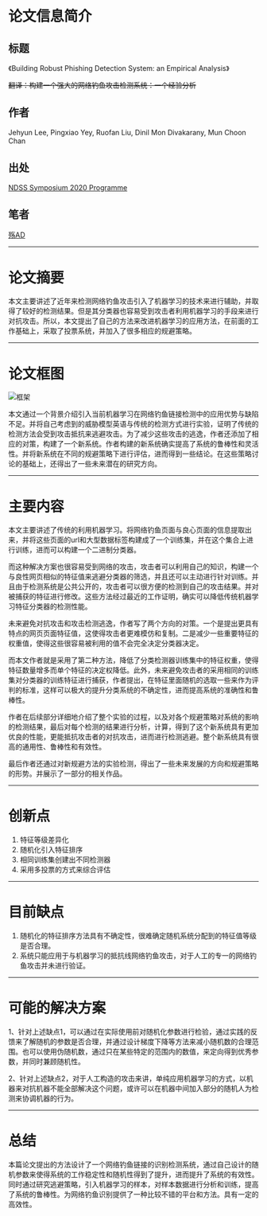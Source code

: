 



# 论文信息简介

## 标题

《Building Robust Phishing Detection System: an Empirical Analysis》

~~翻译：构建一个强大的网络钓鱼攻击检测系统：一个经验分析~~

## 作者

Jehyun Lee, Pingxiao Yey, Ruofan Liu, Dinil Mon Divakarany, Mun Choon Chan

## 出处

[NDSS Symposium 2020 Programme](https://www.ndss-symposium.org/wp-content/uploads/2020/02/23007.pdf)

## 笔者

[殇AD](https://github.com/LCX666)

------



# 论文摘要

本文主要讲述了近年来检测网络钓鱼攻击引入了机器学习的技术来进行辅助，并取得了较好的检测结果。但是其分类器也容易受到攻击者利用机器学习的手段来进行对抗攻击。所以，本文提出了自己的方法来改进机器学习的应用方法，在前面的工作基础上，采取了投票系统，并加入了很多相应的规避策略。

------



# 论文框图

![框架](./框架.png)

本文通过一个背景介绍引入当前机器学习在网络钓鱼链接检测中的应用优势与缺陷不足。并将自己考虑到的威胁模型英语与传统的检测方式进行实验，证明了传统的检测方法会受到攻击抵抗来逃避攻击。为了减少这些攻击的逃逸，作者还添加了相应的对策，构建了一个新系统。作者构建的新系统确实提高了系统的鲁棒性和灵活性。并将新系统在不同的规避策略下进行评估，进而得到一些结论。在这些策略讨论的基础上，还得出了一些未来潜在的研究方向。

------



# 主要内容

本文主要讲述了传统的利用机器学习。将网络钓鱼页面与良心页面的信息提取出来，并将这些页面的url和大型数据标签构建成了一个训练集，并在这个集合上进行训练，进而可以构建一个二进制分类器。

而这种解决方案也很容易受到网络的攻击，攻击者可以利用自己的知识，构建一个与良性网页相似的特征值来逃避分类器的筛选，并且还可以主动进行针对训练。并且由于检测系统是公共公开的，攻击者可以很方便的检测到自己的攻击结果。并对被捕获的特征进行修改。这些方法经过最近的工作证明，确实可以降低传统机器学习特征分类器的检测性能。

未来避免对抗攻击和攻击检测逃逸，作者写了两个方向的对策。一个是提出更具有特点的网页页面特征值，这使得攻击者更难模仿和复制。二是减少一些重要特征的权重值，使得这些很容易被利用的值不会完全决定分类器决定。

而本文作者就是采用了第二种方法，降低了分类检测器训练集中的特征权重，使得特征数量增多而单个特征的决定权降低。此外，未来避免攻击者的采用相同的训练集对分类器的训练特征进行捕获，作者提出，在特征里面随机的选取一些来作为评判的标准，这样可以极大的提升分类系统的不确定性，进而提高系统的准确性和鲁棒性。

作者在后续部分详细地介绍了整个实验的过程，以及对各个规避策略对系统的影响的检测结果，最后对每个检测的结果进行分析，计算，得到了这个新系统具有更加优良的性能，更能抵抗攻击者的对抗攻击，进而进行检测逃避。整个新系统具有很高的通用性、鲁棒性和有效性。

最后作者还通过对新规避方法的实验检测，得出了一些未来发展的方向和规避策略的形势。并展示了一部分的相关作品。

------



# 创新点

1. 特征等级差异化
2. 随机化引入特征排序
3. 相同训练集创建出不同检测器
4. 采用多投票的方式来综合评估

------



# 目前缺点

1. 随机化的特征排序方法具有不确定性，很难确定随机系统分配到的特征值等级是否合理。
2. 系统只能应用于与机器学习的抵抗线网络钓鱼攻击，对于人工的专一的网络钓鱼攻击并未进行验证。

------



# 可能的解决方案

1、针对上述缺点1，可以通过在实际使用前对随机化参数进行检验，通过实践的反馈来了解随机的参数是否合理，并通过设计梯度下降等方法来减小随机数的合理范围。也可以使用伪随机数，通过只在某些特定的范围内的数值，来定向得到优秀参数，并同时兼顾随机性。



2、针对上述缺点2，对于人工构造的攻击来讲，单纯应用机器学习的方式，以机器来对抗机器不能全部解决这个问题，或许可以在机器中间加入部分的随机人为检测来协调机器的行为。

------



# 总结

本篇论文提出的方法设计了一个网络钓鱼链接的识别检测系统，通过自己设计的随机参数来使得系统的工作稳定性和随机性得到了提升，进而提升了系统的有效性。同时通过研究逃避策略，引入机器学习的样本，对样本数据进行分析和训练，提高了系统的鲁棒性。为网络钓鱼识别提供了一种比较不错的平台和方法。具有一定的高效性。
